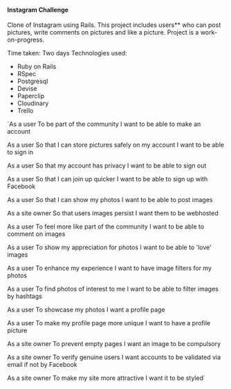 #### Instagram Challenge

Clone of Instagram using Rails. This project includes users** who can post pictures, write comments on pictures and like a picture. Project is a work-on-progress.

Time taken: Two days
Technologies used:
* Ruby on Rails
* RSpec
* Postgresql
* Devise
* Paperclip
* Cloudinary
* Trello

`As a user
To be part of the community
I want to be able to make an account

As a user
So that I can store pictures safely on my account
I want to be able to sign in

As a user
So that my account has privacy
I want to be able to sign out

As a user
So that I can join up quicker
I want to be able to sign up with Facebook

As a user
So that I can show my photos
I want to be able to post images

As a site owner
So that users images persist
I want them to be webhosted

As a user
To feel more like part of the community
I want to be able to comment on images

As a user
To show my appreciation for photos
I want to be able to 'love' images

As a user
To enhance my experience
I want to have image filters for my photos

As a user
To find photos of interest to me
I want to be able to filter images by hashtags

As a user
To showcase my photos
I want a profile page

As a user
To make my profile page more unique
I want to have a profile picture

As a site owner
To prevent empty pages
I want an image to be compulsory

As a site owner
To verify genuine users
I want accounts to be validated via email if not by Facebook

As a site owner
To make my site more attractive
I want it to be styled`
